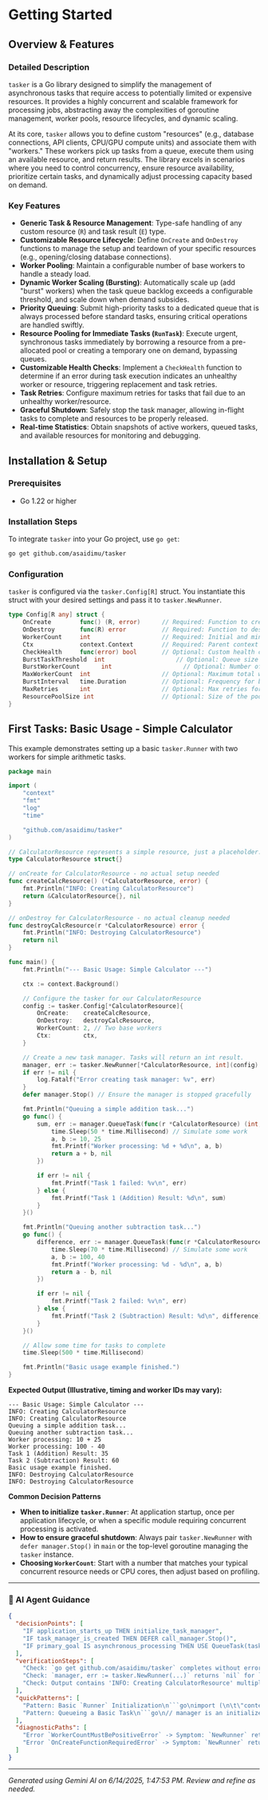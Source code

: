 # Getting Started

## Overview & Features

### Detailed Description

`tasker` is a Go library designed to simplify the management of asynchronous tasks that require access to potentially limited or expensive resources. It provides a highly concurrent and scalable framework for processing jobs, abstracting away the complexities of goroutine management, worker pools, resource lifecycles, and dynamic scaling.

At its core, `tasker` allows you to define custom "resources" (e.g., database connections, API clients, CPU/GPU compute units) and associate them with "workers." These workers pick up tasks from a queue, execute them using an available resource, and return results. The library excels in scenarios where you need to control concurrency, ensure resource availability, prioritize certain tasks, and dynamically adjust processing capacity based on demand.

### Key Features

*   **Generic Task & Resource Management**: Type-safe handling of any custom resource (`R`) and task result (`E`) type.
*   **Customizable Resource Lifecycle**: Define `OnCreate` and `OnDestroy` functions to manage the setup and teardown of your specific resources (e.g., opening/closing database connections).
*   **Worker Pooling**: Maintain a configurable number of base workers to handle a steady load.
*   **Dynamic Worker Scaling (Bursting)**: Automatically scale up (add "burst" workers) when the task queue backlog exceeds a configurable threshold, and scale down when demand subsides.
*   **Priority Queuing**: Submit high-priority tasks to a dedicated queue that is always processed before standard tasks, ensuring critical operations are handled swiftly.
*   **Resource Pooling for Immediate Tasks (`RunTask`)**: Execute urgent, synchronous tasks immediately by borrowing a resource from a pre-allocated pool or creating a temporary one on demand, bypassing queues.
*   **Customizable Health Checks**: Implement a `CheckHealth` function to determine if an error during task execution indicates an unhealthy worker or resource, triggering replacement and task retries.
*   **Task Retries**: Configure maximum retries for tasks that fail due to an unhealthy worker/resource.
*   **Graceful Shutdown**: Safely stop the task manager, allowing in-flight tasks to complete and resources to be properly released.
*   **Real-time Statistics**: Obtain snapshots of active workers, queued tasks, and available resources for monitoring and debugging.

## Installation & Setup

### Prerequisites

*   Go 1.22 or higher

### Installation Steps

To integrate `tasker` into your Go project, use `go get`:

```bash
go get github.com/asaidimu/tasker
```

### Configuration

`tasker` is configured via the `tasker.Config[R]` struct. You instantiate this struct with your desired settings and pass it to `tasker.NewRunner`.

```go
type Config[R any] struct {
	OnCreate        func() (R, error)      // Required: Function to create a new resource.
	OnDestroy       func(R) error          // Required: Function to destroy/cleanup a resource.
	WorkerCount     int                    // Required: Initial and minimum number of base workers. Must be > 0.
	Ctx             context.Context        // Required: Parent context for the Runner; cancellation initiates graceful shutdown.
	CheckHealth     func(error) bool       // Optional: Custom health check for task errors. Default: always healthy.
	BurstTaskThreshold  int                    // Optional: Queue size to trigger bursting. 0 to disable.
	BurstWorkerCount      int                    // Optional: Number of burst workers to add at once. Defaults to 2 if <= 0.
	MaxWorkerCount  int                    // Optional: Maximum total workers allowed. Defaults to WorkerCount + BurstWorkerCount if <= 0.
	BurstInterval   time.Duration          // Optional: Frequency for burst checks. Default: 100ms.
	MaxRetries      int                    // Optional: Max retries for unhealthy tasks. Default: 3.
	ResourcePoolSize int                   // Optional: Size of the pool for `RunTask`. Default: `WorkerCount`.
}
```

## First Tasks: Basic Usage - Simple Calculator

This example demonstrates setting up a basic `tasker.Runner` with two workers for simple arithmetic tasks.

```go
package main

import (
	"context"
	"fmt"
	"log"
	"time"

	"github.com/asaidimu/tasker"
)

// CalculatorResource represents a simple resource, just a placeholder.
type CalculatorResource struct{}

// onCreate for CalculatorResource - no actual setup needed
func createCalcResource() (*CalculatorResource, error) {
	fmt.Println("INFO: Creating CalculatorResource")
	return &CalculatorResource{}, nil
}

// onDestroy for CalculatorResource - no actual cleanup needed
func destroyCalcResource(r *CalculatorResource) error {
	fmt.Println("INFO: Destroying CalculatorResource")
	return nil
}

func main() {
	fmt.Println("--- Basic Usage: Simple Calculator ---")

	ctx := context.Background()

	// Configure the tasker for our CalculatorResource
	config := tasker.Config[*CalculatorResource]{
		OnCreate:    createCalcResource,
		OnDestroy:   destroyCalcResource,
		WorkerCount: 2, // Two base workers
		Ctx:         ctx,
	}

	// Create a new task manager. Tasks will return an int result.
	manager, err := tasker.NewRunner[*CalculatorResource, int](config)
	if err != nil {
		log.Fatalf("Error creating task manager: %v", err)
	}
	defer manager.Stop() // Ensure the manager is stopped gracefully

	fmt.Println("Queuing a simple addition task...")
	go func() {
		sum, err := manager.QueueTask(func(r *CalculatorResource) (int, error) {
			time.Sleep(50 * time.Millisecond) // Simulate some work
			a, b := 10, 25
			fmt.Printf("Worker processing: %d + %d\n", a, b)
			return a + b, nil
		})

		if err != nil {
			fmt.Printf("Task 1 failed: %v\n", err)
		} else {
			fmt.Printf("Task 1 (Addition) Result: %d\n", sum)
		}
	}()

	fmt.Println("Queuing another subtraction task...")
	go func() {
		difference, err := manager.QueueTask(func(r *CalculatorResource) (int, error) {
			time.Sleep(70 * time.Millisecond) // Simulate some work
			a, b := 100, 40
			fmt.Printf("Worker processing: %d - %d\n", a, b)
			return a - b, nil
		})

		if err != nil {
			fmt.Printf("Task 2 failed: %v\n", err)
		} else {
			fmt.Printf("Task 2 (Subtraction) Result: %d\n", difference)
		}
	}()

	// Allow some time for tasks to complete
	time.Sleep(500 * time.Millisecond)

	fmt.Println("Basic usage example finished.")
}
```

**Expected Output (Illustrative, timing and worker IDs may vary):**

```
--- Basic Usage: Simple Calculator ---
INFO: Creating CalculatorResource
INFO: Creating CalculatorResource
Queuing a simple addition task...
Queuing another subtraction task...
Worker processing: 10 + 25
Worker processing: 100 - 40
Task 1 (Addition) Result: 35
Task 2 (Subtraction) Result: 60
Basic usage example finished.
INFO: Destroying CalculatorResource
INFO: Destroying CalculatorResource
```

**Common Decision Patterns**

*   **When to initialize `tasker.Runner`**: At application startup, once per application lifecycle, or when a specific module requiring concurrent processing is activated.
*   **How to ensure graceful shutdown**: Always pair `tasker.NewRunner` with `defer manager.Stop()` in `main` or the top-level goroutine managing the `tasker` instance.
*   **Choosing `WorkerCount`**: Start with a number that matches your typical concurrent resource needs or CPU cores, then adjust based on profiling.

---
### 🤖 AI Agent Guidance

```json
{
  "decisionPoints": [
    "IF application_starts_up THEN initialize_task_manager",
    "IF task_manager_is_created THEN DEFER call_manager.Stop()",
    "IF primary_goal IS asynchronous_processing THEN USE QueueTask(task_func)"
  ],
  "verificationSteps": [
    "Check: `go get github.com/asaidimu/tasker` completes without error -> Expected: Package installed",
    "Check: `manager, err := tasker.NewRunner(...)` returns `nil` for `err` -> Expected: Manager initialized successfully",
    "Check: Output contains 'INFO: Creating CalculatorResource' multiple times -> Expected: Resources are being created for workers"
  ],
  "quickPatterns": [
    "Pattern: Basic `Runner` Initialization\n```go\nimport (\n\t\"context\"\n\t\"github.com/asaidimu/tasker\"\n)\n\ntype MyResource struct{}\nfunc createRes() (*MyResource, error) { return &MyResource{}, nil }\nfunc destroyRes(r *MyResource) error { return nil }\n\nfunc main() {\n\tconfig := tasker.Config[*MyResource]{\n\t\tOnCreate: createRes,\n\t\tOnDestroy: destroyRes,\n\t\tWorkerCount: 2,\n\t\tCtx: context.Background(),\n\t}\n\tmanager, err := tasker.NewRunner[*MyResource, any](config)\n\tif err != nil { /* handle error */ }\n\tdefer manager.Stop()\n}\n```",
    "Pattern: Queueing a Basic Task\n```go\n// manager is an initialized tasker.TaskManager\nresult, err := manager.QueueTask(func(res *MyResource) (string, error) {\n\t// Perform work with 'res'\n\treturn \"Task done\", nil\n})\nif err != nil { /* handle task error */ }\nfmt.Println(result)\n```"
  ],
  "diagnosticPaths": [
    "Error `WorkerCountMustBePositiveError` -> Symptom: `NewRunner` returns error about worker count -> Check: `Config.WorkerCount` is > 0 -> Fix: Set `Config.WorkerCount` to a positive integer.",
    "Error `OnCreateFunctionRequiredError` -> Symptom: `NewRunner` returns error about `OnCreate` -> Check: `Config.OnCreate` is not `nil` -> Fix: Provide a valid `OnCreate` function."
  ]
}
```

---
*Generated using Gemini AI on 6/14/2025, 1:47:53 PM. Review and refine as needed.*